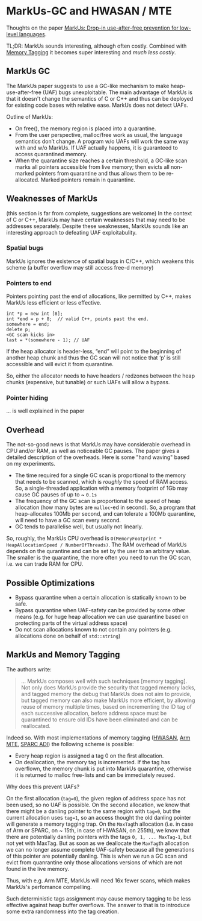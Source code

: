 # MarkUs-GC and HWASAN / MTE
Thoughts on the paper [MarkUs: Drop-in use-after-free prevention for
low-level languages](https://www.cl.cam.ac.uk/~tmj32/papers/docs/ainsworth20-sp.pdf).

TL;DR: MarkUs sounds interesting, although often costly. 
Combined with [Memory Tagging](hwaddress-sanitizer/MTE-iSecCon-2018.pdf) it becomes super interesting and *much less costly*. 

## MarkUs GC
The MarkUs paper suggests to use a GC-like mechanism to make heap-use-after-free (UAF) bugs unexploitable. 
The main advantage of MarkUs is that it doesn't change the semantics of C or C++ and thus can be deployed for existing code bases with relative ease. 
MarkUs does not detect UAFs.

Outline of MarkUs: 
* On free(), the memory region is placed into a quarantine. 
* From the user perspective, malloc/free work as usual, the language semantics don’t change. 
A program w/o UAFs will work the same way with and w/o MarkUs. 
If UAF actually happens, it is guaranteed to access quarantined memory.  
* When the quarantine size reaches a certain threshold, a GC-like scan 
marks all pointers accessible from live memory; then evicts all non-marked pointers 
from quarantine and thus allows them to be re-allocated. Marked pointers remain in quarantine.

## Weaknesses of MarkUs 

(this section is far from complete, suggestions are welcome)
In the context of C or C++, MarkUs may have certain weaknesses that may need to be addresses separately.
Despite these weaknesses, MarkUs sounds like an interesting approach to defeating UAF exploitabulity. 

### Spatial bugs

MarkUs ignores the existence of spatial bugs in C/C++, which weakens this scheme (a buffer overflow may still access free-d memory)

### Pointers to end

Pointers pointing past the end of allocations, like permitted by C++, makes MarkUs less efficient or less effective.
```
int *p = new int [8];
int *end = p + 8;  // valid C++, points past the end.
somewhere = end;
delete p;
<GC scan kicks in>
last = *(somewhere - 1); // UAF
```
If the heap allocator is header-less, “end” will point to the beginning of another heap chunk and thus the GC scan will not notice that ‘p’ is still accessible and will evict it from quarantine.

So, either the allocator needs to have headers / redzones between  the heap chunks (expensive, but tunable) or such UAFs will allow a bypass. 

### Pointer hiding
... is well explained in the paper 

## Overhead 
The not-so-good news is that MarkUs may have considerable overhead in CPU and/or RAM, as well as noticeable GC pauses. 
The paper gives a detailed description of the overheads.
Here is some "hand waving" based on my experiments. 

* The time required for a single GC scan is proportional to the memory that needs to be scanned, which is *roughly* the speed of RAM access.
So, a single-threaded application with a memory footprint of 1Gb may cause GC pauses of up to ~ `0.1s`
* The frequency of the GC scan is proportional to the speed of heap allocation (how many bytes are `malloc`-ed in second). 
So, a program that heap-allocates 100Mb per second, and can tolerate a 100Mb quarantine, will need to have a GC scan every second.  
* GC tends to parallelise well, but usually not linearly. 

So, roughly, the MarkUs CPU overhead is `O(MemoryFootprint * HeapAllocationSpeed / NumberOfThreads)`.
The RAM overhead of MarkUs depends on the qurantine and can be set by the user to an arbitrary value. 
The smaller is the quarantine, the more often you need to run the GC scan, i.e. we can trade RAM for CPU. 

## Possible Optimizations
* Bypass quarantine when a certain allocation is statically known to be safe. 
* Bypass quarantine when UAF-safety can be provided by some other means (e.g. for huge heap allocation we can use quarantine based on protecting parts of the virtual address space)
* Do not scan allocations known to not contain any pointers (e.g. allocations done on behalf of `std::string`)

## MarkUs and Memory Tagging
The authors write:
> ... MarkUs composes well with such techniques [memory tagging]. Not only
> does MarkUs provide the security that tagged memory lacks,
> and tagged memory the debug that MarkUs does not aim to
> provide, but tagged memory can also make MarkUs more
> efficient, by allowing reuse of memory multiple times, based
> on incrementing the ID tag of each successive allocation,
> before address space must be quarantined to ensure old IDs
> have been eliminated and can be reallocated.

Indeed so. With most implementations of memory tagging 
([HWASAN](https://clang.llvm.org/docs/HardwareAssistedAddressSanitizerDesign.html), 
[Arm MTE](https://developer.arm.com/-/media/Arm%20Developer%20Community/PDF/Arm_Memory_Tagging_Extension_Whitepaper.pdf), 
[SPARC ADI](https://www.kernel.org/doc/Documentation/sparc/adi.rst)) the following scheme is possible: 
* Every heap region is assigned a tag 0 on the first allocation. 
* On deallocation, the memory tag is incremented. If the tag has overflown, the memory chunk is put into MarkUs quarantine, 
otherwise it is returned to malloc free-lists and can be immediately reused. 

Why does this prevent UAFs? 

On the first allocation (`tag=0`), the given region of address space has not been used, so no UAF is possible. 
On the second allocation, we know that there might be a danling pointer to the same region with `tag=0`, 
but the current allocation uses `tag=1`, so an access thought the old danling pointer will generate a memory tagging trap.
On the `MaxTag`th allocation (i.e. in case of Arm or SPARC, on ~ 15th, in case of HWASAN, on 255th), 
we know that there are potentially danling pointers with the tags `0, 1, ... MaxTag-1`, but not yet with MaxTag.
But as soon as we deallocate the `MaxTag`th allocation we can no longer assume complete UAF-safety because all the generations of this pointer are potentially danling. This is when we run a GC scan and evict from quanrantine only those allocations versions of which are not found in the live memory.  

Thus, with e.g. Arm MTE, MarkUs will need 16x fewer scans, which makes MarkUs's perfomance compelling. 


Such deterministic tags assignment may cause memory tagging to be less effective against heap buffer overflows. 
The answer to that is to introduce some extra randomness into the tag creation. 
